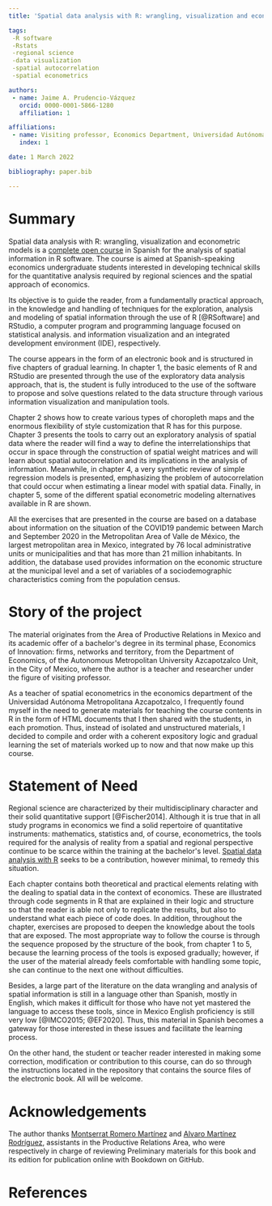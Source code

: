 ```yaml
---
title: 'Spatial data analysis with R: wrangling, visualization and econometric models '

tags:
 -R software
 -Rstats
 -regional science
 -data visualization
 -spatial autocorrelation
 -spatial econometrics

authors:
 - name: Jaime A. Prudencio-Vázquez 
   orcid: 0000-0001-5866-1280
   affiliation: 1

affiliations:
 - name: Visiting professor, Economics Department, Universidad Autónoma Metropolitana, Unidad Azcapotzalco, CDMX, México.  
   index: 1

date: 1 March 2022

bibliography: paper.bib

---
```


# Summary

Spatial data analysis with R: wrangling, visualization and econometric models is a [complete open course](https://github.com/jaime-pru/Analisis-de-datos-espaciales) in Spanish for the analysis of spatial information in R software. The course is aimed at Spanish-speaking economics undergraduate students interested in developing technical skills for the quantitative analysis required by regional sciences and the spatial approach of economics.

Its objective is to guide the reader, from a fundamentally practical approach, in the knowledge and handling of techniques for the exploration, analysis and modeling of spatial information through the use of R [@RSoftware] and RStudio, a computer program and programming language focused on statistical analysis. and information visualization and an integrated development environment (IDE), respectively.

The course appears in the form of an electronic book and is structured in five chapters of gradual learning. In chapter 1, the basic elements of R and RStudio are presented through the use of the exploratory data analysis approach, that is, the student is fully introduced to the use of the software to propose and solve questions related to the data structure through various information visualization and manipulation tools.

Chapter 2 shows how to create various types of choropleth maps and the enormous flexibility of style customization that R has for this purpose. Chapter 3 presents the tools to carry out an exploratory analysis of spatial data where the reader will find a way to define the interrelationships that occur in space through the construction of spatial weight matrices and will learn about spatial autocorrelation and its implications in the analysis of information. Meanwhile, in chapter 4, a very synthetic review of simple regression models is presented, emphasizing the problem of autocorrelation that could occur when estimating a linear model with spatial data. Finally, in chapter 5, some of the different spatial econometric modeling alternatives available in R are shown.

All the exercises that are presented in the course are based on a database about information on the situation of the COVID19 pandemic between March and September 2020 in the Metropolitan Area of Valle de México, the largest metropolitan area in Mexico, integrated by 76 local administrative units or municipalities and that has more than 21 million inhabitants. In addition, the database used provides information on the economic structure at the municipal level and a set of variables of a sociodemographic characteristics coming from the population census.

# Story of the project

The material originates from the Area of Productive Relations in Mexico and its academic offer of a bachelor's degree in its terminal phase, Economics of Innovation: firms, networks and territory, from the Department of Economics, of the Autonomous Metropolitan University Azcapotzalco Unit, in the City of Mexico, where the author is a teacher and researcher under the figure of visiting professor.

As a teacher of spatial econometrics in the economics department of the Universidad Autónoma Metropolitana Azcapotzalco, I frequently found myself in the need to generate materials for teaching the course contents in R in the form of HTML documents that I then shared with the students, in each promotion. Thus, instead of isolated and unstructured materials, I decided to compile and order with a coherent expository logic and gradual learning the set of materials worked up to now and that now make up this course.


# Statement of Need

Regional science are characterized by their multidisciplinary character and their solid quantitative support [@Fischer2014]. Although it is true that in all study programs in economics we find a solid repertoire of quantitative instruments: mathematics, statistics and, of course, econometrics, the tools required for the analysis of reality from a spatial and regional perspective continue to be scarce within the training at the bachelor's level. [Spatial data analysis with R](https://jaime-pru.github.io/Analisis-de-datos-espaciales/index.html) seeks to be a contribution, however minimal, to remedy this situation.

Each chapter contains both theoretical and practical elements relating with the dealing to spatial data in the context of economics. These are illustrated through code segments in R that are explained in their logic and structure so that the reader is able not only to replicate the results, but also to understand what each piece of code does. In addition, throughout the chapter, exercises are proposed to deepen the knowledge about the tools that are exposed. The most appropriate way to follow the course is through the sequence proposed by the structure of the book, from chapter 1 to 5, because the learning process of the tools is exposed gradually; however, if the user of the material already feels comfortable with handling some topic, she can continue to the next one without difficulties.

Besides, a large part of the literature on the data wrangling and analysis of spatial information is still in a language other than Spanish, mostly in English, which makes it difficult for those who have not yet mastered the language to access these tools, since in Mexico English proficiency is still very low [@IMCO2015; @EF2020]. Thus, this material in Spanish becomes a gateway for those interested in these issues and facilitate the learning process.

On the other hand, the student or teacher reader interested in making some correction, modification or contribution to this course, can do so through the instructions located in the repository that contains the source files of the electronic book. All will be welcome.

# Acknowledgements

The author thanks [Montserrat Romero Martínez](vmrm@azc.uam.mx) and [Alvaro Martínez Rodríguez](amr@azc.uam.mx), assistants in the Productive Relations Area, who were respectively in charge of reviewing Preliminary materials for this book and its edition for publication online with Bookdown on GitHub.

# References
